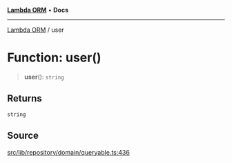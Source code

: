 [**Lambda ORM**](../README.md) • **Docs**

***

[Lambda ORM](../README.md) / user

# Function: user()

> **user**(): `string`

## Returns

`string`

## Source

[src/lib/repository/domain/queryable.ts:436](https://github.com/lambda-orm/lambdaorm-base/blob/f5bdfd5d7ef4bf9d8223ee81080c8ed65a6bb693/src/lib/repository/domain/queryable.ts#L436)
